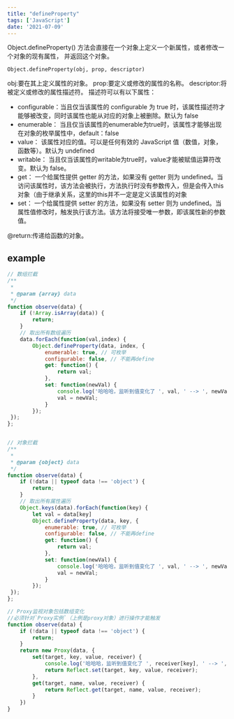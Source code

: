 ```yaml
---
title: "defineProperty"
tags: ['JavaScript']
date: '2021-07-09'
---
```

Object.defineProperty() 方法会直接在一个对象上定义一个新属性，或者修改一个对象的现有属性， 并返回这个对象。

```
Object.defineProperty(obj, prop, descriptor)
```

obj:要在其上定义属性的对象。
prop:要定义或修改的属性的名称。
descriptor:将被定义或修改的属性描述符。
描述符可以有以下属性：

+ configurable：当且仅当该属性的 configurable 为 true 时，该属性描述符才能够被改变，同时该属性也能从对应的对象上被删除。默认为 false
+ enumerable： 当且仅当该属性的enumerable为true时，该属性才能够出现在对象的枚举属性中，default：false
+ value： 该属性对应的值。可以是任何有效的 JavaScript 值（数值，对象，函数等）。默认为 undefined
+ writable： 当且仅当该属性的writable为true时，value才能被赋值运算符改变。默认为 false。
+ get： 一个给属性提供 getter 的方法，如果没有 getter 则为 undefined。当访问该属性时，该方法会被执行，方法执行时没有参数传入，但是会传入this对象（由于继承关系，这里的this并不一定是定义该属性的对象
+ set： 一个给属性提供 setter 的方法，如果没有 setter 则为 undefined。当属性值修改时，触发执行该方法。该方法将接受唯一参数，即该属性新的参数值。

@return:传递给函数的对象。

## example

```js
// 数组拦截
/**
 * 
 * @param {array} data 
 */
function observe(data) {
    if (!Array.isArray(data)) {
        return;
    }
    // 取出所有数组遍历
    data.forEach(function(val,index) {
        Object.defineProperty(data, index, {
            enumerable: true, // 可枚举
            configurable: false, // 不能再define
            get: function() {
                return val;
            },
            set: function(newVal) {
                console.log('哈哈哈，监听到值变化了 ', val, ' --> ', newVal);
                val = newVal;
            }
        });
 });
};


// 对象拦截
/**
 * 
 * @param {object} data 
 */
function observe(data) {
    if (!data || typeof data !== 'object') {
        return;
    }
    // 取出所有属性遍历
    Object.keys(data).forEach(function(key) {
        let val = data[key]
        Object.defineProperty(data, key, {
            enumerable: true, // 可枚举
            configurable: false, // 不能再define
            get: function() {
                return val;
            },
            set: function(newVal) {
                console.log('哈哈哈，监听到值变化了 ', val, ' --> ', newVal);
                val = newVal;
            }
        });
 });
};

// Proxy监视对象包括数组变化
//必须针对`Proxy实例`（上例是proxy对象）进行操作才能触发
function observe(data) {
    if (!data || typeof data !== 'object') {
        return;
    }
    return new Proxy(data, {
        set(target, key, value, receiver) {
            console.log('哈哈哈，监听到值变化了 ', receiver[key], ' --> ', value);
            return Reflect.set(target, key, value, receiver);
        },
        get(target, name, value, receiver) {
            return Reflect.get(target, name, value, receiver);
        }
    })
}

```
